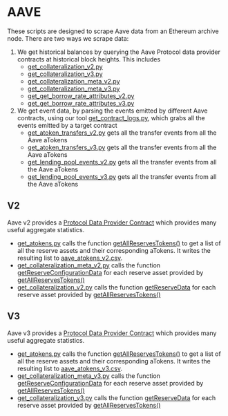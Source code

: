 # AAVE

These scripts are designed to scrape Aave data from an Ethereum archive node.  There are two ways we scrape data: 

1. We get historical balances by querying the Aave Protocol data provider contracts at historical block heights.  This includes
    * [get_collateralization_v2.py](get_collateralization_v2.py)
    * [get_collateralization_v3.py](get_collateralization_v3.py)
    * [get_collateralization_meta_v2.py](get_collateralization_meta_v2.py)
    * [get_collateralization_meta_v3.py](get_collateralization_meta_v3.py)
    * [get_get_borrow_rate_attributes_v2.py](get_borrow_rate_attributes_v2.py)
    * [get_get_borrow_rate_attributes_v3.py](get_borrow_rate_attributes_v3.py)
2. We get event data, by parsing the events emitted by different Aave contracts, using our tool [get_contract_logs.py](get_contract_logs.py), which grabs all the events emitted by a target contract
    * [get_atoken_transfers_v2.py](get_atoken_transfers_v2.py) gets all the transfer events from all the Aave aTokens
    * [get_atoken_transfers_v3.py](get_atoken_transfers_v3.py) gets all the transfer events from all the Aave aTokens
    * [get_lending_pool_events_v2.py](get_lending_pool_events_v2.py) gets all the transfer events from all the Aave aTokens
    * [get_lending_pool_events_v3.py](get_lending_pool_events_v3.py) gets all the transfer events from all the Aave aTokens

## V2

Aave v2 provides a [Protocol Data Provider Contract](https://docs.aave.com/developers/v/2.0/the-core-protocol/protocol-data-provider) which provides many useful aggregate statistics.

* [get_atokens.py](get_atokens.py) calls the function [getAllReservesTokens()](https://docs.aave.com/developers/v/2.0/the-core-protocol/protocol-data-provider#getallreservestokens) to get a list of all the reserve assets and their corresponding aTokens.  It writes the resulting list to [aave_atokens_v2.csv](../data/aave_atokens_v2.csv).
* [get_collateralization_meta_v2.py](get_collateralization_meta_v2.py) calls the function [getReserveConfigurationData](https://docs.aave.com/developers/v/2.0/the-core-protocol/protocol-data-provider#getreserveconfigurationdata) for each reserve asset provided by [getAllReservesTokens()](https://docs.aave.com/developers/v/2.0/the-core-protocol/protocol-data-provider#getallreservestokens)
* [get_collateralization_v2.py](get_collateralization_v2.py) calls the function [getReserveData](https://docs.aave.com/developers/v/2.0/the-core-protocol/protocol-data-provider#getreservedata) for each reserve asset provided by [getAllReservesTokens()](https://docs.aave.com/developers/v/2.0/the-core-protocol/protocol-data-provider#getallreservestokens)

## V3

Aave v3 provides a [Protocol Data Provider Contract]([https://docs.aave.com/developers/v/2.0/the-core-protocol/protocol-data-provider](https://docs.aave.com/developers/core-contracts/aaveprotocoldataprovider)https://docs.aave.com/developers/core-contracts/aaveprotocoldataprovider) which provides many useful aggregate statistics.

* [get_atokens.py](get_atokens.py) calls the function [getAllReservesTokens()](https://docs.aave.com/developers/core-contracts/aaveprotocoldataprovider#getallreservestokens) to get a list of all the reserve assets and their corresponding aTokens.  It writes the resulting list to [aave_atokens_v3.csv](../data/aave_atokens_v3.csv).
* [get_collateralization_meta_v3.py](get_collateralization_meta_v3.py) calls the function [getReserveConfigurationData](https://docs.aave.com/developers/core-contracts/aaveprotocoldataprovider#getreserveconfigurationdata) for each reserve asset provided by [getAllReservesTokens()](https://docs.aave.com/developers/v/2.0/the-core-protocol/protocol-data-provider#getallreservestokens)
* [get_collateralization_v3.py](get_collateralization_v3.py) calls the function [getReserveData](https://docs.aave.com/developers/core-contracts/aaveprotocoldataprovider#getreservedata) for each reserve asset provided by [getAllReservesTokens()](https://docs.aave.com/developers/core-contracts/aaveprotocoldataprovider#getallreservestokens)
